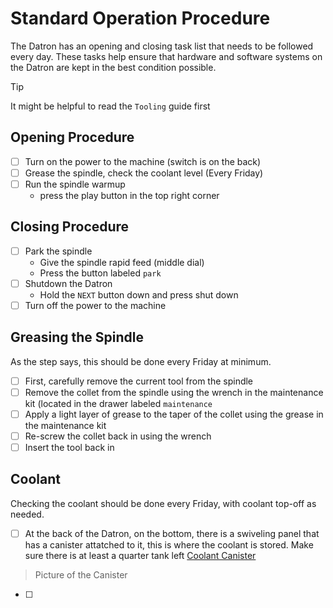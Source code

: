 # Standard Operation Procedure
The Datron has an opening and closing task list that needs to be followed every day. These tasks help ensure that hardware and software systems on the Datron are kept in the best condition possible.

> [!TIP]
> It might be helpful to read the `Tooling` guide first

## Opening Procedure
- [ ] Turn on the power to the machine (switch is on the back)
- [ ] Grease the spindle, check the coolant level (Every Friday)
- [ ] Run the spindle warmup
  - press the play button in the top right corner

## Closing Procedure
- [ ] Park the spindle
  - Give the spindle rapid feed (middle dial)
  - Press the button labeled `park`
- [ ] Shutdown the Datron
  - Hold the `NEXT` button down and press shut down
- [ ] Turn off the power to the machine

## Greasing the Spindle
As the step says, this should be done every Friday at minimum.
- [ ] First, carefully remove the current tool from the spindle
- [ ] Remove the collet from the spindle using the wrench in the maintenance kit (located in the drawer labeled `maintenance`
- [ ] Apply a light layer of grease to the taper of the collet using the grease in the maintenance kit
- [ ] Re-screw the collet back in using the wrench
- [ ] Insert the tool back in

## Coolant
Checking the coolant should be done every Friday, with coolant top-off as needed.
- [ ] At the back of the Datron, on the bottom, there is a swiveling panel that has a canister attatched to it, this is where the coolant is stored. Make sure there is at least a quarter tank left
[Coolant Canister](../assets/coolant.png)
> Picture of the Canister
- [ ]
